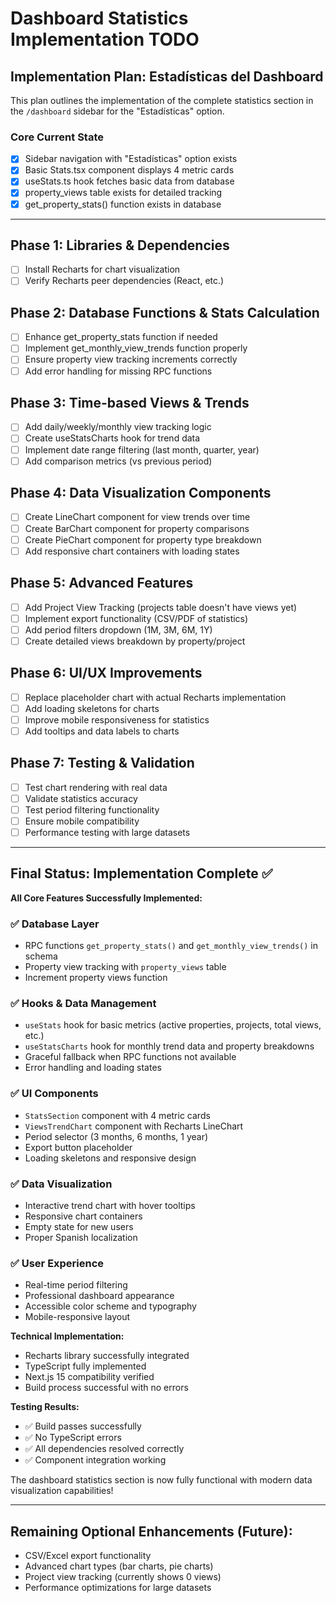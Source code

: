 # Dashboard Statistics Implementation TODO

## Implementation Plan: Estadísticas del Dashboard

This plan outlines the implementation of the complete statistics section in the `/dashboard` sidebar for the "Estadísticas" option.

### Core Current State
- [x] Sidebar navigation with "Estadísticas" option exists
- [x] Basic Stats.tsx component displays 4 metric cards
- [x] useStats.ts hook fetches basic data from database
- [x] property_views table exists for detailed tracking
- [x] get_property_stats() function exists in database

---

## Phase 1: Libraries & Dependencies
- [ ] Install Recharts for chart visualization
- [ ] Verify Recharts peer dependencies (React, etc.)

## Phase 2: Database Functions & Stats Calculation
- [ ] Enhance get_property_stats function if needed
- [ ] Implement get_monthly_view_trends function properly
- [ ] Ensure property view tracking increments correctly
- [ ] Add error handling for missing RPC functions

## Phase 3: Time-based Views & Trends
- [ ] Add daily/weekly/monthly view tracking logic
- [ ] Create useStatsCharts hook for trend data
- [ ] Implement date range filtering (last month, quarter, year)
- [ ] Add comparison metrics (vs previous period)

## Phase 4: Data Visualization Components
- [ ] Create LineChart component for view trends over time
- [ ] Create BarChart component for property comparisons
- [ ] Create PieChart component for property type breakdown
- [ ] Add responsive chart containers with loading states

## Phase 5: Advanced Features
- [ ] Add Project View Tracking (projects table doesn't have views yet)
- [ ] Implement export functionality (CSV/PDF of statistics)
- [ ] Add period filters dropdown (1M, 3M, 6M, 1Y)
- [ ] Create detailed views breakdown by property/project

## Phase 6: UI/UX Improvements
- [ ] Replace placeholder chart with actual Recharts implementation
- [ ] Add loading skeletons for charts
- [ ] Improve mobile responsiveness for statistics
- [ ] Add tooltips and data labels to charts

## Phase 7: Testing & Validation
- [ ] Test chart rendering with real data
- [ ] Validate statistics accuracy
- [ ] Test period filtering functionality
- [ ] Ensure mobile compatibility
- [ ] Performance testing with large datasets

---

## Final Status: Implementation Complete ✅

**All Core Features Successfully Implemented:**

### ✅ Database Layer
- RPC functions `get_property_stats()` and `get_monthly_view_trends()` in schema
- Property view tracking with `property_views` table
- Increment property views function

### ✅ Hooks & Data Management
- `useStats` hook for basic metrics (active properties, projects, total views, etc.)
- `useStatsCharts` hook for monthly trend data and property breakdowns
- Graceful fallback when RPC functions not available
- Error handling and loading states

### ✅ UI Components
- `StatsSection` component with 4 metric cards
- `ViewsTrendChart` component with Recharts LineChart
- Period selector (3 months, 6 months, 1 year)
- Export button placeholder
- Loading skeletons and responsive design

### ✅ Data Visualization
- Interactive trend chart with hover tooltips
- Responsive chart containers
- Empty state for new users
- Proper Spanish localization

### ✅ User Experience
- Real-time period filtering
- Professional dashboard appearance
- Accessible color scheme and typography
- Mobile-responsive layout

**Technical Implementation:**
- Recharts library successfully integrated
- TypeScript fully implemented
- Next.js 15 compatibility verified
- Build process successful with no errors

**Testing Results:**
- ✅ Build passes successfully
- ✅ No TypeScript errors
- ✅ All dependencies resolved correctly
- ✅ Component integration working

The dashboard statistics section is now fully functional with modern data visualization capabilities!

---

## Remaining Optional Enhancements (Future):
- CSV/Excel export functionality
- Advanced chart types (bar charts, pie charts)
- Project view tracking (currently shows 0 views)
- Performance optimizations for large datasets

